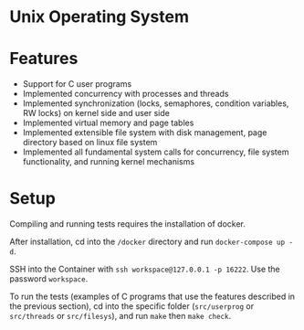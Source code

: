 Unix Operating System
=======================

# Features
- Support for C user programs
- Implemented concurrency with processes and threads
- Implemented synchronization (locks, semaphores, condition variables, RW locks) on kernel side and user side
- Implemented virtual memory and page tables
- Implemented extensible file system with disk management, page directory based on linux file system
- Implemented all fundamental system calls for concurrency, file system functionality, and running kernel mechanisms

# Setup

Compiling and running tests requires the installation of docker.

After installation, cd into the `/docker` directory and run `docker-compose up -d`.

SSH into the Container with `ssh workspace@127.0.0.1 -p 16222`. Use the password `workspace`.

To run the tests (examples of C programs that use the features described in the previous section), cd into the specific folder (`src/userprog` or `src/threads` or `src/filesys`), and run `make` then `make check`.